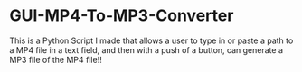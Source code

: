 # GUI-MP4-To-MP3-Converter
This is a Python Script I made that allows a user to type in or paste a path to a MP4 file in a text field, and then with a push of a button, can generate a MP3 file of the MP4 file!!
